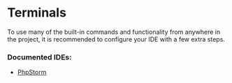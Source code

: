 # Terminals

To use many of the built-in commands and functionality from anywhere in the project, it is recommended to configure your
IDE with a few extra steps.

### Documented IDEs:
- [PhpStorm](./phpstorm/terminals.md)

